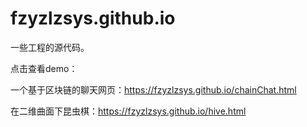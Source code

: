 # fzyzlzsys.github.io
一些工程的源代码。

点击查看demo：

一个基于区块链的聊天网页：https://fzyzlzsys.github.io/chainChat.html

在二维曲面下昆虫棋：https://fzyzlzsys.github.io/hive.html
